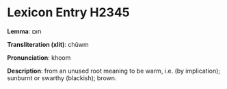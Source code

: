 # Lexicon Entry H2345

**Lemma**: חוּם

**Transliteration (xlit)**: chûwm

**Pronunciation**: khoom

**Description**:
from an unused root meaning to be warm, i.e. (by implication); sunburnt or swarthy (blackish); brown.
